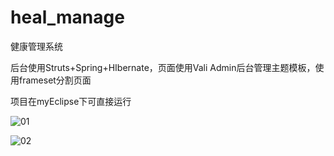 # heal_manage
健康管理系统

后台使用Struts+Spring+HIbernate，页面使用Vali Admin后台管理主题模板，使用frameset分割页面

项目在myEclipse下可直接运行

![01](https://sm.ms/image/cz35hCjG1rLiYPU)

![02](https://sm.ms/image/iWXu8j5cPRZwhCx)
